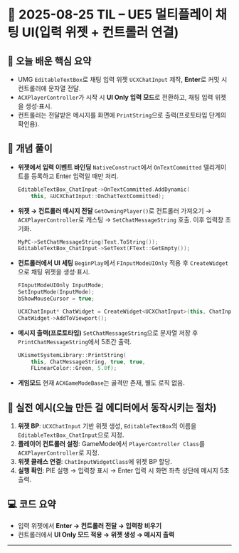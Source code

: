 
# 📆 2025-08-25 TIL – UE5 멀티플레이 채팅 UI(입력 위젯 + 컨트롤러 연결)

## 🎯 오늘 배운 핵심 요약

* UMG `EditableTextBox`로 채팅 입력 위젯 `UCXChatInput` 제작, **Enter**로 커밋 시 컨트롤러에 문자열 전달.
* `ACXPlayerController`가 시작 시 **UI Only 입력 모드**로 전환하고, 채팅 입력 위젯을 생성·표시.
* 컨트롤러는 전달받은 메시지를 화면에 `PrintString`으로 출력(프로토타입 단계의 확인용).

## 📖 개념 풀이

* **위젯에서 입력 이벤트 바인딩**
  `NativeConstruct`에서 `OnTextCommitted` 델리게이트를 등록하고 Enter 입력일 때만 처리.

  ```cpp
  EditableTextBox_ChatInput->OnTextCommitted.AddDynamic(
      this, &UCXChatInput::OnChatTextCommitted);
  ```

* **위젯 → 컨트롤러 메시지 전달**
  `GetOwningPlayer()`로 컨트롤러 가져오기 → `ACXPlayerController`로 캐스팅 → `SetChatMessageString` 호출. 이후 입력창 초기화.

  ```cpp
  MyPC->SetChatMessageString(Text.ToString());
  EditableTextBox_ChatInput->SetText(FText::GetEmpty());
  ```

* **컨트롤러에서 UI 세팅**
  `BeginPlay`에서 `FInputModeUIOnly` 적용 후 `CreateWidget`으로 채팅 위젯을 생성·표시.

  ```cpp
  FInputModeUIOnly InputMode;
  SetInputMode(InputMode);
  bShowMouseCursor = true;

  UCXChatInput* ChatWidget = CreateWidget<UCXChatInput>(this, ChatInputWidgetClass);
  ChatWidget->AddToViewport();
  ```

* **메시지 출력(프로토타입)**
  `SetChatMessageString`으로 문자열 저장 후 `PrintChatMessageString`에서 5초간 출력.

  ```cpp
  UKismetSystemLibrary::PrintString(
      this, ChatMessageString, true, true,
      FLinearColor::Green, 5.0f);
  ```

* **게임모드**
  현재 `ACXGameModeBase`는 골격만 존재, 별도 로직 없음.

## 🔧 실전 예시(오늘 만든 걸 에디터에서 동작시키는 절차)

1. **위젯 BP**: `UCXChatInput` 기반 위젯 생성, `EditableTextBox`의 이름을 `EditableTextBox_ChatInput`으로 지정.
2. **플레이어 컨트롤러 설정**: GameMode에서 `PlayerController Class`를 `ACXPlayerController`로 지정.
3. **위젯 클래스 연결**: `ChatInputWidgetClass`에 위젯 BP 할당.
4. **실행 확인**: PIE 실행 → 입력창 표시 → Enter 입력 시 화면 좌측 상단에 메시지 5초 출력.

## 💻 코드 요약

* 입력 위젯에서 **Enter → 컨트롤러 전달 → 입력창 비우기**
* 컨트롤러에서 **UI Only 모드 적용 → 위젯 생성 → 메시지 출력**

---
